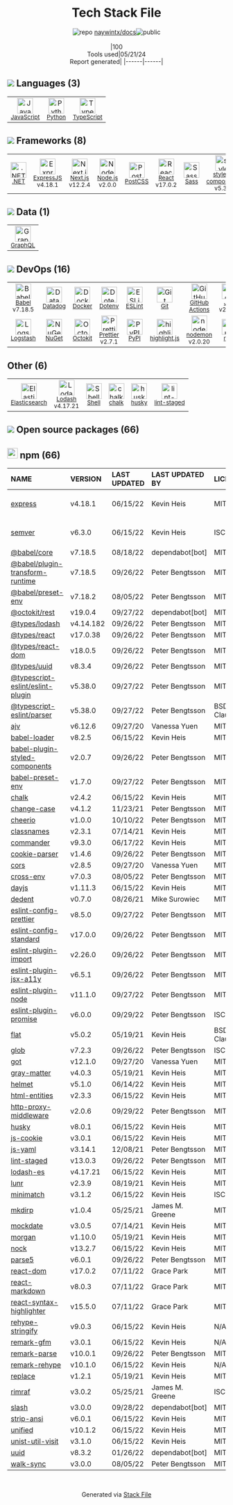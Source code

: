 <!--
&lt;--- Readme.md Snippet without images Start ---&gt;
## Tech Stack
naywintx/docs is built on the following main stack:

- [JavaScript](https://developer.mozilla.org/en-US/docs/Web/JavaScript) – Languages
- [Python](https://www.python.org) – Languages
- [TypeScript](http://www.typescriptlang.org) – Languages
- [.NET](http://www.microsoft.com/net/) – Frameworks (Full Stack)
- [ExpressJS](http://expressjs.com/) – Microframeworks (Backend)
- [Next.js](https://nextjs.org/) – Frameworks (Full Stack)
- [Node.js](http://nodejs.org/) – Frameworks (Full Stack)
- [PostCSS](https://github.com/postcss/postcss) – CSS Pre-processors / Extensions
- [React](https://reactjs.org/) – Javascript UI Libraries
- [Sass](http://sass-lang.com/) – CSS Pre-processors / Extensions
- [styled-components](https://styled-components.com) – JavaScript Framework Components
- [GraphQL](http://graphql.org/) – Query Languages
- [Babel](http://babeljs.io/) – JavaScript Compilers
- [Datadog](https://www.datadoghq.com/lpg/?utm_source=Advertisement&utm_medium=StackShare&utm_campaign=StackShare-Other) – Performance Monitoring
- [Docker](https://www.docker.com/) – Virtual Machine Platforms & Containers
- [ESLint](http://eslint.org/) – Code Review
- [GitHub Actions](https://github.com/features/actions) – Continuous Integration
- [Jest](http://facebook.github.io/jest/) – Javascript Testing Framework
- [Logstash](http://logstash.net/) – Log Management
- [Octokit](https://github.com/octokit/octokit.net) – Tools for GitHub
- [Prettier](https://prettier.io/) – Code Review
- [highlight.js](https://highlightjs.org/) – Text Editor
- [nodemon](http://nodemon.io/) – node.js Application Monitoring
- [Elasticsearch](https://www.elastic.co/products/elasticsearch) – Search as a Service
- [Lodash](https://lodash.com) – Javascript Utilities & Libraries
- [Shell](https://en.wikipedia.org/wiki/Shell_script) – Shells

Full tech stack [here](/techstack.md)

&lt;--- Readme.md Snippet without images End ---&gt;

&lt;--- Readme.md Snippet with images Start ---&gt;
## Tech Stack
naywintx/docs is built on the following main stack:

- <img width='25' height='25' src='https://img.stackshare.io/service/1209/javascript.jpeg' alt='JavaScript'/> [JavaScript](https://developer.mozilla.org/en-US/docs/Web/JavaScript) – Languages
- <img width='25' height='25' src='https://img.stackshare.io/service/993/pUBY5pVj.png' alt='Python'/> [Python](https://www.python.org) – Languages
- <img width='25' height='25' src='https://img.stackshare.io/service/1612/bynNY5dJ.jpg' alt='TypeScript'/> [TypeScript](http://www.typescriptlang.org) – Languages
- <img width='25' height='25' src='https://img.stackshare.io/service/1014/IoPy1dce_400x400.png' alt='.NET'/> [.NET](http://www.microsoft.com/net/) – Frameworks (Full Stack)
- <img width='25' height='25' src='https://img.stackshare.io/service/1163/hashtag.png' alt='ExpressJS'/> [ExpressJS](http://expressjs.com/) – Microframeworks (Backend)
- <img width='25' height='25' src='https://img.stackshare.io/service/5936/nextjs.png' alt='Next.js'/> [Next.js](https://nextjs.org/) – Frameworks (Full Stack)
- <img width='25' height='25' src='https://img.stackshare.io/service/1011/n1JRsFeB_400x400.png' alt='Node.js'/> [Node.js](http://nodejs.org/) – Frameworks (Full Stack)
- <img width='25' height='25' src='https://img.stackshare.io/service/3339/rlFcjEdI.png' alt='PostCSS'/> [PostCSS](https://github.com/postcss/postcss) – CSS Pre-processors / Extensions
- <img width='25' height='25' src='https://img.stackshare.io/service/1020/OYIaJ1KK.png' alt='React'/> [React](https://reactjs.org/) – Javascript UI Libraries
- <img width='25' height='25' src='https://img.stackshare.io/service/1171/jCR2zNJV.png' alt='Sass'/> [Sass](http://sass-lang.com/) – CSS Pre-processors / Extensions
- <img width='25' height='25' src='https://img.stackshare.io/service/6749/styled-components.png' alt='styled-components'/> [styled-components](https://styled-components.com) – JavaScript Framework Components
- <img width='25' height='25' src='https://img.stackshare.io/service/3820/12972006.png' alt='GraphQL'/> [GraphQL](http://graphql.org/) – Query Languages
- <img width='25' height='25' src='https://img.stackshare.io/service/2739/-1wfGjNw.png' alt='Babel'/> [Babel](http://babeljs.io/) – JavaScript Compilers
- <img width='25' height='25' src='https://img.stackshare.io/service/669/default_34b3b9b42d07c33ac47ecdff75dd6f4f82aa70ee.jpg' alt='Datadog'/> [Datadog](https://www.datadoghq.com/lpg/?utm_source=Advertisement&utm_medium=StackShare&utm_campaign=StackShare-Other) – Performance Monitoring
- <img width='25' height='25' src='https://img.stackshare.io/service/586/n4u37v9t_400x400.png' alt='Docker'/> [Docker](https://www.docker.com/) – Virtual Machine Platforms & Containers
- <img width='25' height='25' src='https://img.stackshare.io/service/3337/Q4L7Jncy.jpg' alt='ESLint'/> [ESLint](http://eslint.org/) – Code Review
- <img width='25' height='25' src='https://img.stackshare.io/service/11563/actions.png' alt='GitHub Actions'/> [GitHub Actions](https://github.com/features/actions) – Continuous Integration
- <img width='25' height='25' src='https://img.stackshare.io/service/830/jest.png' alt='Jest'/> [Jest](http://facebook.github.io/jest/) – Javascript Testing Framework
- <img width='25' height='25' src='https://img.stackshare.io/service/1683/preview.png' alt='Logstash'/> [Logstash](http://logstash.net/) – Log Management
- <img width='25' height='25' src='https://img.stackshare.io/service/9827/octokit-dotnet_2.png' alt='Octokit'/> [Octokit](https://github.com/octokit/octokit.net) – Tools for GitHub
- <img width='25' height='25' src='https://img.stackshare.io/service/7035/default_66f265943abed56bcdbfca1c866a4261b1fbb063.jpg' alt='Prettier'/> [Prettier](https://prettier.io/) – Code Review
- <img width='25' height='25' src='https://img.stackshare.io/service/6888/c17e7d9688d86bd9f9506ec1fbd6d200_400x400.png' alt='highlight.js'/> [highlight.js](https://highlightjs.org/) – Text Editor
- <img width='25' height='25' src='https://img.stackshare.io/service/5577/preview.png' alt='nodemon'/> [nodemon](http://nodemon.io/) – node.js Application Monitoring
- <img width='25' height='25' src='https://img.stackshare.io/service/841/Image_2019-05-20_at_4.58.04_PM.png' alt='Elasticsearch'/> [Elasticsearch](https://www.elastic.co/products/elasticsearch) – Search as a Service
- <img width='25' height='25' src='https://img.stackshare.io/service/2438/lodash.png' alt='Lodash'/> [Lodash](https://lodash.com) – Javascript Utilities & Libraries
- <img width='25' height='25' src='https://img.stackshare.io/service/4631/default_c2062d40130562bdc836c13dbca02d318205a962.png' alt='Shell'/> [Shell](https://en.wikipedia.org/wiki/Shell_script) – Shells

Full tech stack [here](/techstack.md)

&lt;--- Readme.md Snippet with images End ---&gt;
-->
<div align="center">

# Tech Stack File
![](https://img.stackshare.io/repo.svg "repo") [naywintx/docs](https://github.com/naywintx/docs)![](https://img.stackshare.io/public_badge.svg "public")
<br/><br/>
|100<br/>Tools used|05/21/24 <br/>Report generated|
|------|------|
</div>

## <img src='https://img.stackshare.io/languages.svg'/> Languages (3)
<table><tr>
  <td align='center'>
  <img width='36' height='36' src='https://img.stackshare.io/service/1209/javascript.jpeg' alt='JavaScript'>
  <br>
  <sub><a href="https://developer.mozilla.org/en-US/docs/Web/JavaScript">JavaScript</a></sub>
  <br>
  <sub></sub>
</td>

<td align='center'>
  <img width='36' height='36' src='https://img.stackshare.io/service/993/pUBY5pVj.png' alt='Python'>
  <br>
  <sub><a href="https://www.python.org">Python</a></sub>
  <br>
  <sub></sub>
</td>

<td align='center'>
  <img width='36' height='36' src='https://img.stackshare.io/service/1612/bynNY5dJ.jpg' alt='TypeScript'>
  <br>
  <sub><a href="http://www.typescriptlang.org">TypeScript</a></sub>
  <br>
  <sub></sub>
</td>

</tr>
</table>

## <img src='https://img.stackshare.io/frameworks.svg'/> Frameworks (8)
<table><tr>
  <td align='center'>
  <img width='36' height='36' src='https://img.stackshare.io/service/1014/IoPy1dce_400x400.png' alt='.NET'>
  <br>
  <sub><a href="http://www.microsoft.com/net/">.NET</a></sub>
  <br>
  <sub></sub>
</td>

<td align='center'>
  <img width='36' height='36' src='https://img.stackshare.io/service/1163/hashtag.png' alt='ExpressJS'>
  <br>
  <sub><a href="http://expressjs.com/">ExpressJS</a></sub>
  <br>
  <sub>v4.18.1</sub>
</td>

<td align='center'>
  <img width='36' height='36' src='https://img.stackshare.io/service/5936/nextjs.png' alt='Next.js'>
  <br>
  <sub><a href="https://nextjs.org/">Next.js</a></sub>
  <br>
  <sub>v12.2.4</sub>
</td>

<td align='center'>
  <img width='36' height='36' src='https://img.stackshare.io/service/1011/n1JRsFeB_400x400.png' alt='Node.js'>
  <br>
  <sub><a href="http://nodejs.org/">Node.js</a></sub>
  <br>
  <sub>v2.0.0</sub>
</td>

<td align='center'>
  <img width='36' height='36' src='https://img.stackshare.io/service/3339/rlFcjEdI.png' alt='PostCSS'>
  <br>
  <sub><a href="https://github.com/postcss/postcss">PostCSS</a></sub>
  <br>
  <sub></sub>
</td>

<td align='center'>
  <img width='36' height='36' src='https://img.stackshare.io/service/1020/OYIaJ1KK.png' alt='React'>
  <br>
  <sub><a href="https://reactjs.org/">React</a></sub>
  <br>
  <sub>v17.0.2</sub>
</td>

<td align='center'>
  <img width='36' height='36' src='https://img.stackshare.io/service/1171/jCR2zNJV.png' alt='Sass'>
  <br>
  <sub><a href="http://sass-lang.com/">Sass</a></sub>
  <br>
  <sub></sub>
</td>

<td align='center'>
  <img width='36' height='36' src='https://img.stackshare.io/service/6749/styled-components.png' alt='styled-components'>
  <br>
  <sub><a href="https://styled-components.com">styled-components</a></sub>
  <br>
  <sub>v5.3.5</sub>
</td>

</tr>
</table>

## <img src='https://img.stackshare.io/databases.svg'/> Data (1)
<table><tr>
  <td align='center'>
  <img width='36' height='36' src='https://img.stackshare.io/service/3820/12972006.png' alt='GraphQL'>
  <br>
  <sub><a href="http://graphql.org/">GraphQL</a></sub>
  <br>
  <sub></sub>
</td>

</tr>
</table>

## <img src='https://img.stackshare.io/devops.svg'/> DevOps (16)
<table><tr>
  <td align='center'>
  <img width='36' height='36' src='https://img.stackshare.io/service/2739/-1wfGjNw.png' alt='Babel'>
  <br>
  <sub><a href="http://babeljs.io/">Babel</a></sub>
  <br>
  <sub>v7.18.5</sub>
</td>

<td align='center'>
  <img width='36' height='36' src='https://img.stackshare.io/service/669/default_34b3b9b42d07c33ac47ecdff75dd6f4f82aa70ee.jpg' alt='Datadog'>
  <br>
  <sub><a href="https://www.datadoghq.com/lpg/?utm_source=Advertisement&utm_medium=StackShare&utm_campaign=StackShare-Other">Datadog</a></sub>
  <br>
  <sub></sub>
</td>

<td align='center'>
  <img width='36' height='36' src='https://img.stackshare.io/service/586/n4u37v9t_400x400.png' alt='Docker'>
  <br>
  <sub><a href="https://www.docker.com/">Docker</a></sub>
  <br>
  <sub></sub>
</td>

<td align='center'>
  <img width='36' height='36' src='https://img.stackshare.io/service/8067/default_90dcb1286af7685c68df319c764b80704df1155b.png' alt='Dotenv'>
  <br>
  <sub><a href="https://github.com/motdotla/dotenv">Dotenv</a></sub>
  <br>
  <sub></sub>
</td>

<td align='center'>
  <img width='36' height='36' src='https://img.stackshare.io/service/3337/Q4L7Jncy.jpg' alt='ESLint'>
  <br>
  <sub><a href="http://eslint.org/">ESLint</a></sub>
  <br>
  <sub></sub>
</td>

<td align='center'>
  <img width='36' height='36' src='https://img.stackshare.io/service/1046/git.png' alt='Git'>
  <br>
  <sub><a href="http://git-scm.com/">Git</a></sub>
  <br>
  <sub></sub>
</td>

<td align='center'>
  <img width='36' height='36' src='https://img.stackshare.io/service/11563/actions.png' alt='GitHub Actions'>
  <br>
  <sub><a href="https://github.com/features/actions">GitHub Actions</a></sub>
  <br>
  <sub></sub>
</td>

<td align='center'>
  <img width='36' height='36' src='https://img.stackshare.io/service/830/jest.png' alt='Jest'>
  <br>
  <sub><a href="http://facebook.github.io/jest/">Jest</a></sub>
  <br>
  <sub>v29.1.2</sub>
</td>

</tr>
<tr>
  <td align='center'>
  <img width='36' height='36' src='https://img.stackshare.io/service/1683/preview.png' alt='Logstash'>
  <br>
  <sub><a href="http://logstash.net/">Logstash</a></sub>
  <br>
  <sub></sub>
</td>

<td align='center'>
  <img width='36' height='36' src='https://img.stackshare.io/service/2637/6I3oEOP4_400x400.jpg' alt='NuGet'>
  <br>
  <sub><a href="https://www.nuget.org/">NuGet</a></sub>
  <br>
  <sub></sub>
</td>

<td align='center'>
  <img width='36' height='36' src='https://img.stackshare.io/service/9827/octokit-dotnet_2.png' alt='Octokit'>
  <br>
  <sub><a href="https://github.com/octokit/octokit.net">Octokit</a></sub>
  <br>
  <sub></sub>
</td>

<td align='center'>
  <img width='36' height='36' src='https://img.stackshare.io/service/7035/default_66f265943abed56bcdbfca1c866a4261b1fbb063.jpg' alt='Prettier'>
  <br>
  <sub><a href="https://prettier.io/">Prettier</a></sub>
  <br>
  <sub>v2.7.1</sub>
</td>

<td align='center'>
  <img width='36' height='36' src='https://img.stackshare.io/service/12572/-RIWgodF_400x400.jpg' alt='PyPI'>
  <br>
  <sub><a href="https://pypi.org/">PyPI</a></sub>
  <br>
  <sub></sub>
</td>

<td align='center'>
  <img width='36' height='36' src='https://img.stackshare.io/service/6888/c17e7d9688d86bd9f9506ec1fbd6d200_400x400.png' alt='highlight.js'>
  <br>
  <sub><a href="https://highlightjs.org/">highlight.js</a></sub>
  <br>
  <sub></sub>
</td>

<td align='center'>
  <img width='36' height='36' src='https://img.stackshare.io/service/5577/preview.png' alt='nodemon'>
  <br>
  <sub><a href="http://nodemon.io/">nodemon</a></sub>
  <br>
  <sub>v2.0.20</sub>
</td>

<td align='center'>
  <img width='36' height='36' src='https://img.stackshare.io/service/1120/lejvzrnlpb308aftn31u.png' alt='npm'>
  <br>
  <sub><a href="https://www.npmjs.com/">npm</a></sub>
  <br>
  <sub></sub>
</td>

</tr>
</table>

## Other (6)
<table><tr>
  <td align='center'>
  <img width='36' height='36' src='https://img.stackshare.io/service/841/Image_2019-05-20_at_4.58.04_PM.png' alt='Elasticsearch'>
  <br>
  <sub><a href="https://www.elastic.co/products/elasticsearch">Elasticsearch</a></sub>
  <br>
  <sub></sub>
</td>

<td align='center'>
  <img width='36' height='36' src='https://img.stackshare.io/service/2438/lodash.png' alt='Lodash'>
  <br>
  <sub><a href="https://lodash.com">Lodash</a></sub>
  <br>
  <sub>v4.17.21</sub>
</td>

<td align='center'>
  <img width='36' height='36' src='https://img.stackshare.io/service/4631/default_c2062d40130562bdc836c13dbca02d318205a962.png' alt='Shell'>
  <br>
  <sub><a href="https://en.wikipedia.org/wiki/Shell_script">Shell</a></sub>
  <br>
  <sub></sub>
</td>

<td align='center'>
  <img width='36' height='36' src='https://img.stackshare.io/service/8072/13122722.png' alt='chalk'>
  <br>
  <sub><a href="https://github.com/chalk/chalk">chalk</a></sub>
  <br>
  <sub></sub>
</td>

<td align='center'>
  <img width='36' height='36' src='https://img.stackshare.io/service/9527/5502029.jpeg' alt='husky'>
  <br>
  <sub><a href="https://github.com/typicode/husky">husky</a></sub>
  <br>
  <sub></sub>
</td>

<td align='center'>
  <img width='36' height='36' src='https://img.stackshare.io/service/10577/11071.jpeg' alt='lint-staged'>
  <br>
  <sub><a href="https://github.com/okonet/lint-staged">lint-staged</a></sub>
  <br>
  <sub></sub>
</td>

</tr>
</table>


## <img src='https://img.stackshare.io/group.svg' /> Open source packages (66)</h2>

## <img width='24' height='24' src='https://img.stackshare.io/service/1120/lejvzrnlpb308aftn31u.png'/> npm (66)

|NAME|VERSION|LAST UPDATED|LAST UPDATED BY|LICENSE|VULNERABILITIES|
|:------|:------|:------|:------|:------|:------|
|[express](https://www.npmjs.com/express)|v4.18.1|06/15/22|Kevin Heis |MIT|[CVE-2024-29041](https://github.com/advisories/GHSA-rv95-896h-c2vc) (Moderate)|
|[semver](https://www.npmjs.com/semver)|v6.3.0|06/15/22|Kevin Heis |ISC|[CVE-2022-25883](https://github.com/advisories/GHSA-c2qf-rxjj-qqgw) (Moderate)|
|[@babel/core](https://www.npmjs.com/@babel/core)|v7.18.5|08/18/22|dependabot[bot] |MIT|N/A|
|[@babel/plugin-transform-runtime](https://www.npmjs.com/@babel/plugin-transform-runtime)|v7.18.5|09/26/22|Peter Bengtsson |MIT|N/A|
|[@babel/preset-env](https://www.npmjs.com/@babel/preset-env)|v7.18.2|08/05/22|Peter Bengtsson |MIT|N/A|
|[@octokit/rest](https://www.npmjs.com/@octokit/rest)|v19.0.4|09/27/22|dependabot[bot] |MIT|N/A|
|[@types/lodash](https://www.npmjs.com/@types/lodash)|v4.14.182|09/26/22|Peter Bengtsson |MIT|N/A|
|[@types/react](https://www.npmjs.com/@types/react)|v17.0.38|09/26/22|Peter Bengtsson |MIT|N/A|
|[@types/react-dom](https://www.npmjs.com/@types/react-dom)|v18.0.5|09/26/22|Peter Bengtsson |MIT|N/A|
|[@types/uuid](https://www.npmjs.com/@types/uuid)|v8.3.4|09/26/22|Peter Bengtsson |MIT|N/A|
|[@typescript-eslint/eslint-plugin](https://www.npmjs.com/@typescript-eslint/eslint-plugin)|v5.38.0|09/27/22|Peter Bengtsson |MIT|N/A|
|[@typescript-eslint/parser](https://www.npmjs.com/@typescript-eslint/parser)|v5.38.0|09/27/22|Peter Bengtsson |BSD-2-Clause|N/A|
|[ajv](https://www.npmjs.com/ajv)|v6.12.6|09/27/20|Vanessa Yuen |MIT|N/A|
|[babel-loader](https://www.npmjs.com/babel-loader)|v8.2.5|06/15/22|Kevin Heis |MIT|N/A|
|[babel-plugin-styled-components](https://www.npmjs.com/babel-plugin-styled-components)|v2.0.7|09/26/22|Peter Bengtsson |MIT|N/A|
|[babel-preset-env](https://www.npmjs.com/babel-preset-env)|v1.7.0|09/27/22|Peter Bengtsson |MIT|N/A|
|[chalk](https://www.npmjs.com/chalk)|v2.4.2|06/15/22|Kevin Heis |MIT|N/A|
|[change-case](https://www.npmjs.com/change-case)|v4.1.2|11/23/21|Peter Bengtsson |MIT|N/A|
|[cheerio](https://www.npmjs.com/cheerio)|v1.0.0|10/10/22|Peter Bengtsson |MIT|N/A|
|[classnames](https://www.npmjs.com/classnames)|v2.3.1|07/14/21|Kevin Heis |MIT|N/A|
|[commander](https://www.npmjs.com/commander)|v9.3.0|06/17/22|Kevin Heis |MIT|N/A|
|[cookie-parser](https://www.npmjs.com/cookie-parser)|v1.4.6|09/26/22|Peter Bengtsson |MIT|N/A|
|[cors](https://www.npmjs.com/cors)|v2.8.5|09/27/20|Vanessa Yuen |MIT|N/A|
|[cross-env](https://www.npmjs.com/cross-env)|v7.0.3|08/05/22|Peter Bengtsson |MIT|N/A|
|[dayjs](https://www.npmjs.com/dayjs)|v1.11.3|06/15/22|Kevin Heis |MIT|N/A|
|[dedent](https://www.npmjs.com/dedent)|v0.7.0|08/26/21|Mike Surowiec |MIT|N/A|
|[eslint-config-prettier](https://www.npmjs.com/eslint-config-prettier)|v8.5.0|09/27/22|Peter Bengtsson |MIT|N/A|
|[eslint-config-standard](https://www.npmjs.com/eslint-config-standard)|v17.0.0|09/26/22|Peter Bengtsson |MIT|N/A|
|[eslint-plugin-import](https://www.npmjs.com/eslint-plugin-import)|v2.26.0|09/26/22|Peter Bengtsson |MIT|N/A|
|[eslint-plugin-jsx-a11y](https://www.npmjs.com/eslint-plugin-jsx-a11y)|v6.5.1|09/26/22|Peter Bengtsson |MIT|N/A|
|[eslint-plugin-node](https://www.npmjs.com/eslint-plugin-node)|v11.1.0|09/27/22|Peter Bengtsson |MIT|N/A|
|[eslint-plugin-promise](https://www.npmjs.com/eslint-plugin-promise)|v6.0.0|09/29/22|Peter Bengtsson |ISC|N/A|
|[flat](https://www.npmjs.com/flat)|v5.0.2|05/19/21|Kevin Heis |BSD-3-Clause|N/A|
|[glob](https://www.npmjs.com/glob)|v7.2.3|09/26/22|Peter Bengtsson |ISC|N/A|
|[got](https://www.npmjs.com/got)|v12.1.0|09/27/20|Vanessa Yuen |MIT|N/A|
|[gray-matter](https://www.npmjs.com/gray-matter)|v4.0.3|05/19/21|Kevin Heis |MIT|N/A|
|[helmet](https://www.npmjs.com/helmet)|v5.1.0|06/14/22|Kevin Heis |MIT|N/A|
|[html-entities](https://www.npmjs.com/html-entities)|v2.3.3|06/15/22|Kevin Heis |MIT|N/A|
|[http-proxy-middleware](https://www.npmjs.com/http-proxy-middleware)|v2.0.6|09/29/22|Peter Bengtsson |MIT|N/A|
|[husky](https://www.npmjs.com/husky)|v8.0.1|06/15/22|Kevin Heis |MIT|N/A|
|[js-cookie](https://www.npmjs.com/js-cookie)|v3.0.1|06/15/22|Kevin Heis |MIT|N/A|
|[js-yaml](https://www.npmjs.com/js-yaml)|v3.14.1|12/08/21|Peter Bengtsson |MIT|N/A|
|[lint-staged](https://www.npmjs.com/lint-staged)|v13.0.3|09/26/22|Peter Bengtsson |MIT|N/A|
|[lodash-es](https://www.npmjs.com/lodash-es)|v4.17.21|06/15/22|Kevin Heis |MIT|N/A|
|[lunr](https://www.npmjs.com/lunr)|v2.3.9|08/19/21|Kevin Heis |MIT|N/A|
|[minimatch](https://www.npmjs.com/minimatch)|v3.1.2|06/15/22|Kevin Heis |ISC|N/A|
|[mkdirp](https://www.npmjs.com/mkdirp)|v1.0.4|05/25/21|James M. Greene |MIT|N/A|
|[mockdate](https://www.npmjs.com/mockdate)|v3.0.5|07/14/21|Kevin Heis |MIT|N/A|
|[morgan](https://www.npmjs.com/morgan)|v1.10.0|05/19/21|Kevin Heis |MIT|N/A|
|[nock](https://www.npmjs.com/nock)|v13.2.7|06/15/22|Kevin Heis |MIT|N/A|
|[parse5](https://www.npmjs.com/parse5)|v6.0.1|09/26/22|Peter Bengtsson |MIT|N/A|
|[react-dom](https://www.npmjs.com/react-dom)|v17.0.2|07/11/22|Grace Park |MIT|N/A|
|[react-markdown](https://www.npmjs.com/react-markdown)|v8.0.3|07/11/22|Grace Park |MIT|N/A|
|[react-syntax-highlighter](https://www.npmjs.com/react-syntax-highlighter)|v15.5.0|07/11/22|Grace Park |MIT|N/A|
|[rehype-stringify](https://www.npmjs.com/rehype-stringify)|v9.0.3|06/15/22|Kevin Heis |N/A|N/A|
|[remark-gfm](https://www.npmjs.com/remark-gfm)|v3.0.1|06/15/22|Kevin Heis |N/A|N/A|
|[remark-parse](https://www.npmjs.com/remark-parse)|v10.0.1|09/26/22|Peter Bengtsson |MIT|N/A|
|[remark-rehype](https://www.npmjs.com/remark-rehype)|v10.1.0|06/15/22|Kevin Heis |N/A|N/A|
|[replace](https://www.npmjs.com/replace)|v1.2.1|05/19/21|Kevin Heis |MIT|N/A|
|[rimraf](https://www.npmjs.com/rimraf)|v3.0.2|05/25/21|James M. Greene |ISC|N/A|
|[slash](https://www.npmjs.com/slash)|v3.0.0|09/28/22|dependabot[bot] |MIT|N/A|
|[strip-ansi](https://www.npmjs.com/strip-ansi)|v6.0.1|06/15/22|Kevin Heis |MIT|N/A|
|[unified](https://www.npmjs.com/unified)|v10.1.2|06/15/22|Kevin Heis |MIT|N/A|
|[unist-util-visit](https://www.npmjs.com/unist-util-visit)|v3.1.0|06/15/22|Kevin Heis |MIT|N/A|
|[uuid](https://www.npmjs.com/uuid)|v8.3.2|01/26/22|dependabot[bot] |MIT|N/A|
|[walk-sync](https://www.npmjs.com/walk-sync)|v3.0.0|08/05/22|Peter Bengtsson |MIT|N/A|

<br/>
<div align='center'>

Generated via [Stack File](https://github.com/marketplace/stack-file)
